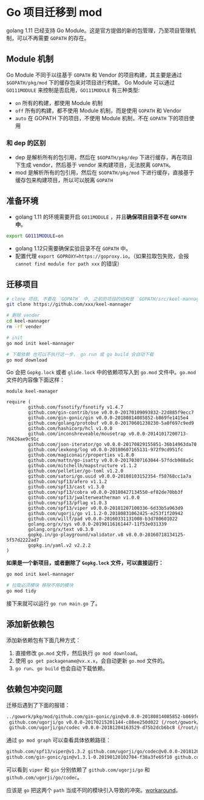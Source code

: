# Go 项目迁移到 mod


golang 1.11 已经支持 Go Module。这是官方提倡的新的包管理，乃至项目管理机制，可以不再需要 `GOPATH` 的存在。

<!--more-->

## Module 机制

Go Module 不同于以往基于 `GOPATH` 和 Vendor 的项目构建，其主要是通过 `$GOPATH/pkg/mod` 下的缓存包来对项目进行构建。 Go Module 可以通过 `GO111MODULE`
来控制是否启用，`GO111MODULE` 有三种类型:

- `on` 所有的构建，都使用 Module 机制
- `off` 所有的构建，都不使用 Module 机制，而是使用 `GOPATH` 和 Vendor
- `auto` 在 GOPATH 下的项目，不使用 Module 机制，不在 `GOPATH` 下的项目使用

### 和 dep 的区别

- dep 是解析所有的包引用，然后在 `$GOPATH/pkg/dep` 下进行缓存，再在项目下生成 vendor，然后基于 vendor 来构建项目，无法脱离 `GOPATH`。
- mod 是解析所有的包引用，然后在 `$GOPATH/pkg/mod` 下进行缓存，直接基于缓存包来构建项目，所以可以脱离 `GOPATH`

## 准备环境

- golang 1.11 的环境需要开启 `GO11MODULE` ，并且**确保项目目录不在 `GOPATH` 中**。

```sh
export GO111MODULE=on
```

- golang 1.12只需要确保实验目录不在 `GOPATH` 中。
- 配置代理 `export GOPROXY=https://goproxy.io`。（如果拉取包失败，会报  `cannot find module for path xxx` 的错误）

## 迁移项目

```sh
# clone 项目, 不要在 `GOPATH` 中, 之前的项目的结构是 `GOPATH/src/keel-mannager`
git clone https://github.com/xxx/keel-mannager

# 删除 vender
cd keel-mannager
rm -rf vender

# init
go mod init keel-mannager

# 下载依赖 也可以不执行这一步， go run 或 go build 会自动下载
go mod download
```

Go 会把 `Gopkg.lock` 或者 `glide.lock` 中的依赖项写入到 `go.mod` 文件中。`go.mod` 文件的内容像下面这样：

```
module keel-manager

require (
        github.com/fsnotify/fsnotify v1.4.7
        github.com/gin-contrib/sse v0.0.0-20170109093832-22d885f9ecc7
        github.com/gin-gonic/gin v0.0.0-20180814085852-b869fe1415e4
        github.com/golang/protobuf v0.0.0-20170601230230-5a0f697c9ed9
        github.com/hashicorp/hcl v1.0.0
        github.com/inconshreveable/mousetrap v0.0.0-20141017200713-76626ae9c91c
        github.com/json-iterator/go v0.0.0-20170829155851-36b14963da70
        github.com/lexkong/log v0.0.0-20180607165131-972f9cd951fc
        github.com/magiconair/properties v1.8.0
        github.com/mattn/go-isatty v0.0.0-20170307163044-57fdcb988a5c
        github.com/mitchellh/mapstructure v1.1.2
        github.com/pelletier/go-toml v1.2.0
        github.com/satori/go.uuid v0.0.0-20180103152354-f58768cc1a7a
        github.com/spf13/afero v1.1.2
        github.com/spf13/cast v1.3.0
        github.com/spf13/cobra v0.0.0-20180427134550-ef82de70bb3f
        github.com/spf13/jwalterweatherman v1.0.0
        github.com/spf13/pflag v1.0.3
        github.com/spf13/viper v0.0.0-20181207100336-6d33b5a963d9
        github.com/ugorji/go v1.1.2-0.20180831062425-e253f1f20942
        github.com/willf/pad v0.0.0-20160331131008-b3d780601022
        golang.org/x/sys v0.0.0-20190116161447-11f53e031339
        golang.org/x/text v0.3.0
        gopkg.in/go-playground/validator.v8 v8.0.0-20160718134125-5f57d2222ad7
        gopkg.in/yaml.v2 v2.2.2
)

```

**如果是一个新项目，或者删除了 `Gopkg.lock` 文件，可以直接运行：**

```sh
go mod init keel-mannager

# 拉取必须模块 移除不用的模块
go mod tidy
```

接下来就可以运行 `go run main.go` 了。

## 添加新依赖包

添加新依赖包有下面几种方式：

1. 直接修改 `go.mod` 文件，然后执行 `go mod download`。
2. 使用 `go get packagename@vx.x.x`，会自动更新 `go.mod` 文件的。
3. `go run`、`go build` 也会自动下载依赖。

## 依赖包冲突问题

迁移后遇到了下面的报错：

```sh
../gowork/pkg/mod/github.com/gin-gonic/gin@v0.0.0-20180814085852-b869fe1415e4/binding/msgpack.go:12:2: unknown import path "github.com/ugorji/go/codec": ambiguous import: found github.com/ugorji/go/codec in multiple modules:
 github.com/ugorji/go v0.0.0-20170215201144-c88ee250d022 (/root/gowork/pkg/mod/github.com/ugorji/go@v0.0.0-20170215201144-c88ee250d022/codec)
 github.com/ugorji/go/codec v0.0.0-20181204163529-d75b2dcb6bc8 (/root/gowork/pkg/mod/github.com/ugorji/go/codec@v0.0.0-20181204163529-d75b2dcb6bc8)
```

通过 `go mod graph` 可以查看具体依赖路径：

```sh
github.com/spf13/viper@v1.3.2 github.com/ugorji/go/codec@v0.0.0-20181204163529-d75b2dcb6bc8
github.com/gin-gonic/gin@v1.3.1-0.20190120102704-f38a3fe65f10 github.com/ugorji/go@v1.1.1
```

可以看到 `viper` 和 `gin` 分别依赖了 `github.com/ugorji/go` 和 `github.com/ugorji/go/codec`。

应该是 `go` 把这两个 `path` 当成不同的模块引入导致的冲突。[workaround](https://github.com/ugorji/go/issues/279)。

